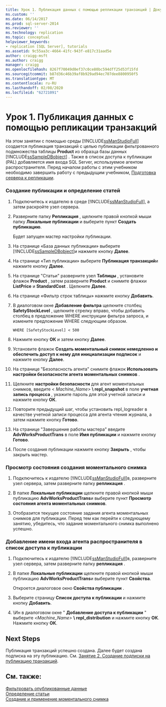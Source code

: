 ```yaml
---
title: Урок 1. Публикация данных с помощью репликации транзакций | Документация Майкрософт
ms.custom: ''
ms.date: 06/14/2017
ms.prod: sql-server-2014
ms.reviewer: ''
ms.technology: replication
ms.topic: conceptual
helpviewer_keywords:
- replication [SQL Server], tutorials
ms.assetid: 9c55aa3c-4664-41fc-943f-e817c31aad5e
author: craigg-msft
ms.author: craigg
manager: craigg
ms.openlocfilehash: 8267f70049d0ef37c0ce80bc594dff25d53f15fd
ms.sourcegitcommit: b87d36c46b39af8b929ad94ec707dee8800950f5
ms.translationtype: MT
ms.contentlocale: ru-RU
ms.lasthandoff: 02/08/2020
ms.locfileid: "62721091"
---
```

# <a name="lesson-1-publishing-data-using-transactional-replication"></a>Урок 1. Публикация данных с помощью репликации транзакций
  На этом занятии с помощью среды [!INCLUDE[ssManStudioFull](../../includes/ssmanstudiofull-md.md)] создается публикация транзакций с целью публикации фильтрованного подмножества таблицы **Product** из образца базы данных [!INCLUDE[ssSampleDBobject](../../includes/sssampledbobject-md.md)] . Также в список доступа к публикации (PAL) добавляется имя входа SQL Server, используемое агентом распространителя. Перед началом работы с этим учебником необходимо завершить работу с предыдущим учебником, [Подготовка сервера к репликации](tutorial-preparing-the-server-for-replication.md).  
  
### <a name="to-create-a-publication-and-define-articles"></a>Создание публикации и определение статей  
  
1.  Подключитесь к издателю в среде [!INCLUDE[ssManStudioFull](../../includes/ssmanstudiofull-md.md)], а затем раскройте узел сервера.  
  
2.  Разверните папку **Репликация** , щелкните правой кнопкой мыши папку **Локальные публикации** и выберите пункт **Создать публикацию**.  
  
     Будет запущен мастер настройки публикации.  
  
3.  На странице «База данных публикации» выберите [!INCLUDE[ssSampleDBobject](../../includes/sssampledbobject-md.md)]и нажмите кнопку **Далее**.  
  
4.  На странице «Тип публикации» выберите **Публикация транзакций**и нажмите кнопку **Далее**.  
  
5.  На странице "Статьи" разверните узел **Таблицы** , установите флажок **Product** , затем разверните **Product** и снимите флажки **ListPrice** и **StandardCost** . Щелкните **Далее**.  
  
6.  На странице «Фильтр строк таблицы» нажмите кнопку **Добавить**.  
  
7.  В диалоговом окне **Добавление фильтра** щелкните столбец **SafetyStockLevel** , щелкните стрелку вправо, чтобы добавить столбец в предложение WHERE инструкции фильтра запроса, и измените предложение WHERE следующим образом.  
  
    ```  
    WHERE [SafetyStockLevel] < 500  
    ```  
  
8.  Нажмите кнопку **ОК** и затем кнопку **Далее**.  
  
9. Установите флажок **Создать моментальный снимок немедленно и обеспечить доступ к нему для инициализации подписок** и нажмите кнопку **Далее**.  
  
10. На странице "Безопасность агента" снимите флажок **Использовать настройки безопасности агента моментальных снимков** .  
  
11. Щелкните **настройки безопасности** для агент моментальных снимков, введите \< _Machine_Name>_ **\ repl_snapshot** в поле **учетная запись процесса** , укажите пароль для этой учетной записи и нажмите кнопку **ОК**.  
  
12. Повторите предыдущий шаг, чтобы установить repl_logreader в качестве учетной записи процесса для агента чтения журнала, а затем нажмите кнопку **Готово**.  
  
13. На странице "Завершение работы мастера" введите **AdvWorksProductTrans** в поле **Имя публикации** и нажмите кнопку **Готово**.  
  
14. После создания публикации нажмите кнопку **Закрыть** , чтобы закрыть мастер.  
  
### <a name="to-view-the-status-of-snapshot-generation"></a>Просмотр состояния создания моментального снимка  
  
1.  Подключитесь к издателю [!INCLUDE[ssManStudioFull](../../includes/ssmanstudiofull-md.md)]в, разверните узел сервера, затем разверните папку **репликация** .  
  
2.  В папке **Локальные публикации** щелкните правой кнопкой мыши публикацию **AdvWorksProductTrans**и выберите пункт **Просмотр состояния агента моментальных снимков**.  
  
3.  Отобразится текущее состояние задания агента моментальных снимков для публикации. Перед тем как перейти к следующему занятию, убедитесь, что задание моментального снимка выполнено успешно.  
  
### <a name="to-add-the-distribution-agent-login-to-the-pal"></a>Добавление имени входа агента распространителя в список доступа к публикации  
  
1.  Подключитесь к издателю [!INCLUDE[ssManStudioFull](../../includes/ssmanstudiofull-md.md)]в, разверните узел сервера, затем разверните папку **репликация** .  
  
2.  В папке **Локальные публикации** щелкните правой кнопкой мыши публикацию **AdvWorksProductTrans**и выберите пункт **Свойства**.  
  
     Откроется диалоговое окно **Свойства публикации** .  
  
3.  Выберите страницу **Список доступа к публикации** и нажмите кнопку **Добавить**.  
  
4.  \Ин в диалоговом окне " **Добавление доступа к публикации** " выберите _<Machine_Name>_ **\ repl_distribution** и нажмите кнопку **ОК**. Нажмите кнопку **ОК**.  
  
## <a name="next-steps"></a>Next Steps  
 Публикация транзакций успешно создана. Далее будет создана подписка на эту публикацию. См. [Занятие 2. Создание подписки на публикацию транзакций](lesson-2-creating-a-subscription-to-the-transactional-publication.md).  
  
## <a name="see-also"></a>См. также:  
 [Фильтровать опубликованные данные](publish/filter-published-data.md)   
 [Определение статьи](publish/define-an-article.md)   
 [Создание и применение моментального снимка](create-and-apply-the-snapshot.md)  
  
  
